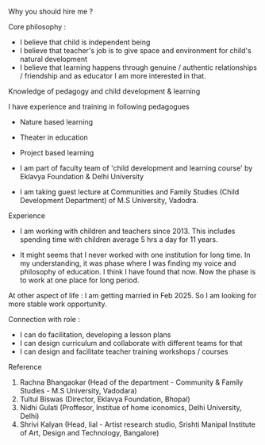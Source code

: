 Why you should hire me ?

Core philosophy : 

- I believe that child is independent being 
- I believe that teacher's job is to give space and environment for child's natural development 
- I believe that learning happens through genuine / authentic relationships / friendship and as educator I am more interested in that.

Knowledge of pedagogy and child development & learning 

I have experience and training in following pedagogues 

- Nature based learning 
- Theater in education 
- Project based learning 

- I am part of faculty team of 'child development and learning course' by Eklavya Foundation & Delhi University 
- I am taking guest lecture at Communities and Family Studies (Child Development Department) of M.S University, Vadodra. 

Experience 

- I am working with children and teachers since 2013. This includes spending time with children average 5 hrs a day for 11 years. 

- It might seems that I never worked with one institution for long time. In my understanding, it was phase where I was finding my voice and philosophy of education. I think I have found that now. Now the phase is to work at one place for long period. 

At other aspect of life : I am getting married in Feb 2025. So I am looking for more stable work opportunity. 

Connection with role :

- I can do facilitation, developing a lesson plans
- I can design curriculum and collaborate with different teams for that 
- I can design and facilitate teacher training workshops / courses 

Reference 

1. Rachna Bhangaokar (Head of the department - Community & Family Studies - M.S University, Vadodara)
2. Tultul Biswas (Director, Eklavya Foundation, Bhopal)
3. Nidhi Gulati (Proffesor, Institue of home iconomics, Delhi University, Delhi)
4. Shrivi Kalyan (Head, lial - Artist research studio, Srishti Manipal Institute of Art, Design and Technology, Bangalore)

